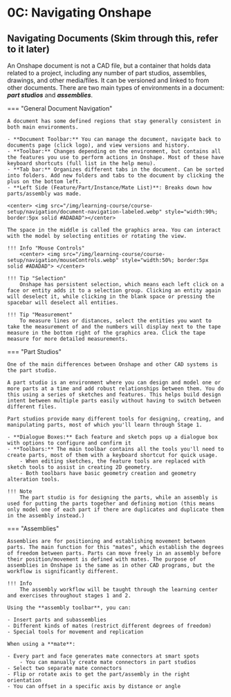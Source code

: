 # 0C: Navigating Onshape

## Navigating Documents (Skim through this, refer to it later)

An Onshape document is not a CAD file, but a container that holds data related to a project, including any number of part studios, assemblies, drawings, and other media/files. It can be versioned and linked to from other documents. There are two main types of environments in a document: ***part studios*** and ***assemblies***.

=== "General Document Navigation"

    A document has some defined regions that stay generally consistent in both main environments.

    - **Document Toolbar:** You can manage the document, navigate back to documents page (click logo), and view versions and history.
    - **Toolbar:** Changes depending on the environment, but contains all the features you use to perform actions in Onshape. Most of these have keyboard shortcuts (full list in the help menu).
    - **Tab bar:** Organizes different tabs in the document. Can be sorted into folders. Add new folders and tabs to the document by clicking the plus on the bottom left.
    - **Left Side (Feature/Part/Instance/Mate List)**: Breaks down how parts/assembly was made.

    <center> <img src="/img/learning-course/course-setup/navigation/document-navigation-labeled.webp" style="width:90%; border:5px solid #ADADAD"></center>

    The space in the middle is called the graphics area. You can interact with the model by selecting entities or rotating the view. 

    !!! Info "Mouse Controls"
        <center> <img src="/img/learning-course/course-setup/navigation/mouseControls.webp" style="width:50%; border:5px solid #ADADAD"> </center>

    !!! Tip "Selection"
        Onshape has persistent selection, which means each left click on a face or entity adds it to a selection group. Clicking an entity again will deselect it, while clicking in the blank space or pressing the spacebar will deselect all entities.

    !!! Tip "Measurement"
        To measure lines or distances, select the entities you want to take the measurement of and the numbers will display next to the tape measure in the bottom right of the graphics area. Click the tape measure for more detailed measurements.


=== "Part Studios"

    One of the main differences between Onshape and other CAD systems is the part studio. 

    A part studio is an environment where you can design and model one or more parts at a time and add robust relationships between them. You do this using a series of sketches and features. This helps build design intent between multiple parts easily without having to switch between different files. 
    
    Part studios provide many different tools for designing, creating, and manipulating parts, most of which you'll learn through Stage 1. 

    - **Dialogue Boxes:** Each feature and sketch pops up a dialogue box with options to configure and confirm it
    - **Toolbars:** The main toolbar contains all the tools you'll need to create parts, most of them with a keyboard shortcut for quick usage. 
        - When editing sketches, the feature tools are replaced with sketch tools to assist in creating 2D geometry. 
        - Both toolbars have basic geometry creation and geometry alteration tools.

    !!! Note
        The part studio is for designing the parts, while an assembly is used for putting the parts together and defining motion (this means only model one of each part if there are duplicates and duplicate them in the assembly instead.)


=== "Assemblies"

    Assemblies are for positioning and establishing movement between parts. The main function for this "mates", which establish the degrees of freedom between parts. Parts can move freely in an assembly before their position/movement is defined with mates. The purpose of assemblies in Onshape is the same as in other CAD programs, but the workflow is significantly different.

    !!! Info
        The assembly workflow will be taught through the learning center and exercises throughout stages 1 and 2.

    Using the **assembly toolbar**, you can:

    - Insert parts and subassemblies
    - Different kinds of mates (restrict different degrees of freedom)
    - Special tools for movement and replication

    When using a **mate**:

    - Every part and face generates mate connectors at smart spots
        - You can manually create mate connectors in part studios
    - Select two separate mate connectors
    - Flip or rotate axis to get the part/assembly in the right orientation
    - You can offset in a specific axis by distance or angle

<br>